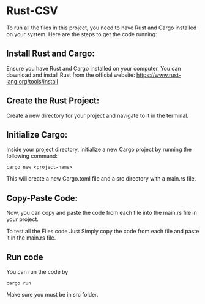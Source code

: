 # Rust-CSV

To run all the files in this project, you need to have Rust and Cargo installed on your system. Here are the steps to get the code running:

## Install Rust and Cargo:

Ensure you have Rust and Cargo installed on your computer. You can download and install Rust from the official website: https://www.rust-lang.org/tools/install

## Create the Rust Project:

Create a new directory for your project and navigate to it in the terminal.

## Initialize Cargo:
Inside your project directory, initialize a new Cargo project by running the following command:

```
cargo new <project-name>
```
This will create a new Cargo.toml file and a src directory with a main.rs file.

## Copy-Paste Code:
Now, you can copy and paste the code from each file into the main.rs file in your project.

To test all the Files code Just Simply copy the code from each file and paste it in the main.rs file.


## Run code

You can run the code by 
```
cargo run
```
Make sure you must be in src folder.

